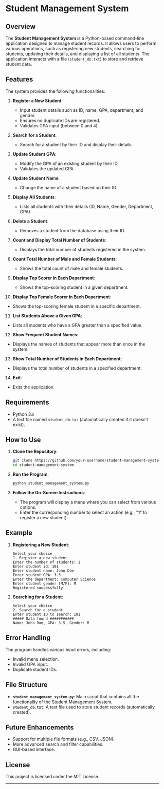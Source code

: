 # Student Management System

## Overview

The **Student Management System** is a Python-based command-line application designed to manage student records. It allows users to perform various operations, such as registering new students, searching for students, updating their details, and displaying a list of all students. The application interacts with a file (`student_db.txt`) to store and retrieve student data.

## Features

The system provides the following functionalities:

1. **Register a New Student**: 
   - Input student details such as ID, name, GPA, department, and gender.
   - Ensures no duplicate IDs are registered.
   - Validates GPA input (between 0 and 4).

2. **Search for a Student**: 
   - Search for a student by their ID and display their details.

3. **Update Student GPA**: 
   - Modify the GPA of an existing student by their ID.
   - Validates the updated GPA.

4. **Update Student Name**: 
   - Change the name of a student based on their ID.

5. **Display All Students**: 
   - Lists all students with their details (ID, Name, Gender, Department, GPA).

6. **Delete a Student**: 
   - Removes a student from the database using their ID.

7. **Count and Display Total Number of Students**: 
   - Displays the total number of students registered in the system.

8. **Count Total Number of Male and Female Students**: 
   - Shows the total count of male and female students.

9. **Display Top Scorer in Each Department**: 
   - Shows the top-scoring student in a given department.

10. **Display Top Female Scorer in Each Department**: 
   - Shows the top-scoring female student in a specific department.

11. **List Students Above a Given GPA**: 
   - Lists all students who have a GPA greater than a specified value.

12. **Show Frequent Student Names**: 
   - Displays the names of students that appear more than once in the system.

13. **Show Total Number of Students in Each Department**: 
   - Displays the total number of students in a specified department.

14. **Exit**: 
   - Exits the application.

## Requirements

- Python 3.x
- A text file named `student_db.txt` (automatically created if it doesn't exist).

## How to Use

1. **Clone the Repository**:
   ```bash
   git clone https://github.com/your-username/student-management-system.git
   cd student-management-system
   ```

2. **Run the Program**:
   ```bash
   python student_management_system.py
   ```

3. **Follow the On-Screen Instructions**:
   - The program will display a menu where you can select from various options.
   - Enter the corresponding number to select an action (e.g., "1" to register a new student).

## Example

1. **Registering a New Student**:
   ```
   Select your choice
   1. Register a new student
   Enter the number of students: 1
   Enter student id: 101
   Enter student name: John Doe
   Enter student GPA: 3.5
   Enter the department: Computer Science
   Enter student gender (M/F): M
   Registered successfully.
   ```

2. **Searching for a Student**:
   ```
   Select your choice
   2. Search for a student
   Enter student ID to search: 101
   ##### Data found ###########
   Name: John Doe, GPA: 3.5, Gender: M
   ```

## Error Handling

The program handles various input errors, including:
- Invalid menu selection.
- Invalid GPA input.
- Duplicate student IDs.

## File Structure

- **`student_management_system.py`**: Main script that contains all the functionality of the Student Management System.
- **`student_db.txt`**: A text file used to store student records (automatically created).

## Future Enhancements

- Support for multiple file formats (e.g., CSV, JSON).
- More advanced search and filter capabilities.
- GUI-based interface.

## License

This project is licensed under the MIT License.

---

